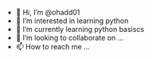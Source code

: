 - 👋 Hi, I’m @ohadd01
- 👀 I’m interested in learning python
- 🌱 I’m currently learning python basiscs
- 💞️ I’m looking to collaborate on ...
- 📫 How to reach me ...

<!---
ohadd01/ohadd01 is a ✨ special ✨ repository because its `README.md` (this file) appears on your GitHub profile.
You can click the Preview link to take a look at your changes.
--->
